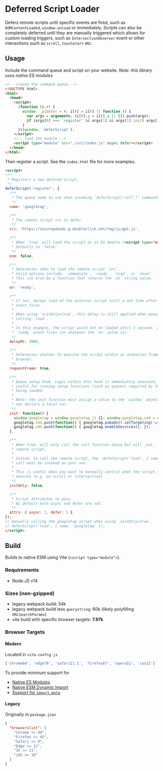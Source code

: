 # Deferred Script Loader
Defers remote scripts until specific events are fired, such as `DOMContentLoaded`, `window.onload` or immediately. Scripts can also be completely deferred until they are manually triggered which allows for custom loading triggers, such as `IntersectionObserver` event or other interactions such as `scroll`, `touchstart` etc.

## Usage
Include the command queue and script on your website. _Note: this library uses native ES modules_

```html
<!-- create the command queue -->
<!DOCTYPE html>
<html>
  <head>
    <script>
      (function (i,r) {
        window.__p1defer = r; i[r] = i[r] || function () {
          var args = arguments; (i[r].q = i[r].q || []).push(args);
          if (args[0] === 'register' && args[1] && args[1].init) args[1].init();
        }
      })(window, 'deferScript');
    </script>
    <!-- load the module -->
    <script type="module" src="./src/index.js" async defer></script>
  </head>
</html>
```

Then register a script. See the `index.html` file for more examples.
```html
<script>
/**
 * Registers a new defered script.
 */
deferScript('register', {
  /**
   * The queue name to use when invoking `deferScript('call')` commands.
   */
  name: 'googletag',

  /**
   * The remote script src to defer.
   */
  src: 'https://securepubads.g.doubleclick.net/tag/js/gpt.js',

  /**
   * When `true` will load the script as an ES module (<script type="module">).
   * Defaults to `false`
   */
  esm: false,

  /**
   * Determines when to load the remote script `src`.
   * Valid options include: `immediate`, `ready`, `load`, or `never`.
   * This can also be a function that returns the `on` string value.
   */
  on: 'ready',

  /**
   * If set, delays load of the external script until a set time after the `on`
   * event fires.
   *
   * When using `initOnly=true`, this delay is still applied when manually
   * calling `load`.
   *
   * In this example, the script would not be loaded until 3 seconds _after_ the
   * `ready` event fires (or whatever the `on` value is).
   */
  delayMs: 3000,

  /**
   * Determines whether to execute the script within an animation frame in the
   * browser.
   */
  requestFrame: true,

  /**
   * Queue setup hook. Logic within this hook is immediately executed, and is
   * useful for running setup functions (such as queues) required by the library
   * being loaded.
   *
   * Note: the init function must assign a value to the `window` object directly,
   * not declare a local var.
   */
  init: function() {
    window.googletag = window.googletag || {}; window.googletag.cmd = window.googletag.cmd || [];
    googletag.cmd.push(function() { googletag.pubads().setTargeting('uri', '/'); });
    googletag.cmd.push(function() { googletag.enableServices(); });
  },

  /**
   * When true, will only call the init function above but will _not_ load the
   * remote script.
   *
   * Instad, to call the remote script, the `deferScript('load', { name: '' })`
   * call must be invoked on your own.
   *
   * This is useful when you want to manually control when the script should
   * execute (e.g. on scroll or intersection)
   */
  initOnly: false,

  /**
   * Script attributes to pass.
   * By default both async and defer are set.
   */
  attrs: { async: 1, defer: 1 },
});
// manually calling the googletag script when using `initOnly=true`.
// deferScript('load', { name: 'googletag' });
</script>
```


## Build
Builds to native ESM using Vite (`<script type="module">`).

### Requirements
- Node.JS v14

### Sizes (non-gzipped)
- legacy webpack build: 54k
- legacy webpack build less `querystring`: 60k (likely polyfilling `URLSearchParams`)
- vite build with specific browser targets: **7.97k**

### Browser Targets
#### Modern
Located in `vite.config.js`
```js
['chrome64', 'edge79', 'safari11.1', 'firefox67', 'opera51', 'ios12']
```
To provide _minimum_ support for
- [Native ES Modules](https://caniuse.com/es6-module)
- [Native ESM Dynamic Import](https://caniuse.com/es6-module-dynamic-import)
- [Support for `import.meta`](https://caniuse.com/mdn-javascript_operators_import_meta)

#### Legacy
Originally in `package.json`
```json
{
  "browserslist": [
    "Chrome >= 49",
    "Firefox >= 45",
    "Safari >= 9",
    "Edge >= 12",
    "IE >= 11",
    "iOS >= 10"
  ]
}
```

